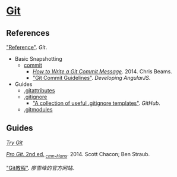 # [Git](https://git-scm.com/)

## References

["Reference"](https://git-scm.com/docs). *Git*.
+ Basic Snapshotting
    + [commit](https://git-scm.com/docs/git-commit)
        + [*How to Write a Git Commit Message*](https://chris.beams.io/posts/git-commit/). 2014. Chris Beams.
        + ["Git Commit Guidelines"](https://github.com/angular/angular.js/blob/master/DEVELOPERS.md#-git-commit-guidelines). *Developing AngularJS*.
+ Guides
    + [.gitattributes](https://git-scm.com/docs/gitattributes)
    + [.gitignore](https://git-scm.com/docs/gitignore)
        + ["A collection of useful .gitignore templates"](https://github.com/github/gitignore). *GitHub*.
    + [.gitmodules](https://git-scm.com/docs/gitmodules)

## Guides

[*Try Git*](https://try.github.io/)

[*Pro Git*. 2nd ed.](https://git-scm.com/book/en/v2)<sub> [*cmn-Hans*](https://git-scm.com/book/zh/v2)</sub>. 2014. Scott Chacon; Ben Straub.

["Git教程"](https://www.liaoxuefeng.com/wiki/0013739516305929606dd18361248578c67b8067c8c017b000). *廖雪峰的官方网站*.
